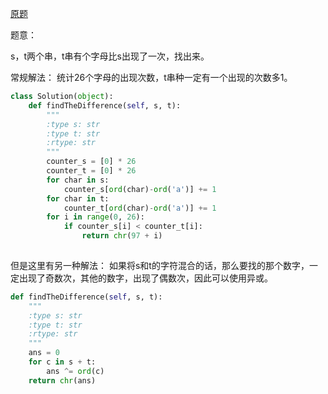 [原题](https://leetcode.com/problems/find-the-difference/)

题意：

s，t两个串，t串有个字母比s出现了一次，找出来。

常规解法：
统计26个字母的出现次数，t串种一定有一个出现的次数多1。

```Python
class Solution(object):
    def findTheDifference(self, s, t):
        """
        :type s: str
        :type t: str
        :rtype: str
        """
        counter_s = [0] * 26
        counter_t = [0] * 26
        for char in s:
            counter_s[ord(char)-ord('a')] += 1
        for char in t:
            counter_t[ord(char)-ord('a')] += 1
        for i in range(0, 26):
            if counter_s[i] < counter_t[i]:
                return chr(97 + i)
                
```


但是这里有另一种解法：
如果将s和t的字符混合的话，那么要找的那个数字，一定出现了奇数次，其他的数字，出现了偶数次，因此可以使用异或。

```Python
def findTheDifference(self, s, t):
    """
    :type s: str
    :type t: str
    :rtype: str
    """
    ans = 0
    for c in s + t:
        ans ^= ord(c)
    return chr(ans)
```

